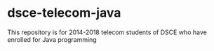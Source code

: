 # dsce-telecom-java
This repository is for 2014-2018 telecom students of DSCE who have enrolled for Java programming
